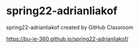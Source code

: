 # spring22-adrianliakof
spring22-adrianliakof created by GitHub Classroom

https://bu-ie-360.github.io/spring22-adrianliakof/
